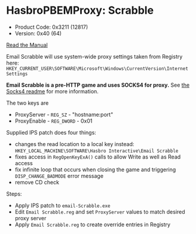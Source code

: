 # HasbroPBEMProxy: Scrabble

* Product Code: 0x3211 (12817)
* Version: 0x40 (64)

[Read the Manual](./help.txt)

Email Scrabble will use system-wide proxy settings taken from Registry here:
`HKEY_CURRENT_USER\SOFTWARE\Microsoft\Windows\CurrentVersion\Internet Settings`

**Email Scrabble is a pre-HTTP game and uses SOCKS4 for proxy.**  See [the Socks4 readme](../../socks4/README.md) for more information.

The two keys are 
* ProxyServer - `REG_SZ` - "hostname:port"
* ProxyEnable - `REG_DWORD` - 0x01

Supplied IPS patch does four things:
* changes the read location to a local key instead: `HKEY_LOCAL_MACHINE\SOFTWARE\Hasbro Interactive\Email Scrabble`
* fixes access in `RegOpenKeyExA()` calls to allow Write as well as Read access
* fix infinite loop that occurs when closing the game and triggering `DISP_CHANGE_BADMODE` error message
* remove CD check

Steps:
* Apply IPS patch to `email-Scrabble.exe`
* Edit `Email Scrabble.reg` and set `ProxyServer` values to match desired proxy server
* Apply `Email Scrabble.reg` to create override entries in Registry
